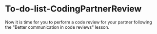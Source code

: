 # To-do-list-CodingPartnerReview
Now it is time for you to perform a code review for your partner following the "Better communication in code reviews" lesson.
